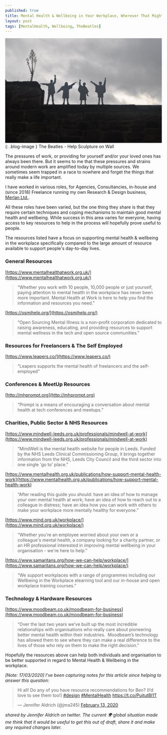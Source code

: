 ```yaml
---
published: true
title: Mental Health & Wellbeing in Your Workplace, Wherever That Might Be
layout: post
tags: [MentalHealth, Wellbeing, TheBeatles]
---
```

![The Beatles - Help Sculpture on Wall](https://raw.githubusercontent.com/whitingx/whitingx.github.io/master/_posts/images/the_beatles_help_wall.jpg "The Beatles - Help Sculpture on Wall"){: .blog-image }
<span class="blog-image-caption">The Beatles - Help Sculpture on Wall</span>

The pressures of work, or providing for yourself and/or your loved ones has always been there. But it seems to me that these pressures and strains around modern work are amplified today by multiple sources. We sometimes seem trapped in a race to nowhere and forget the things that really make a life important.

I have worked in various roles, for Agencies, Consultancies, in-house and (since 2018) Freelance running my own Research & Design business, [Merlan Ltd.](https://merlan.co.uk/).

All these roles have been varied, but the one thing they share is that they require certain techniques and coping mechanisms to maintain good mental health and wellbeing. While success in this area varies for everyone, having access to key resources to help in the process will hopefully prove useful to people.

The resources listed have a focus on supporting mental health & wellbeing in the workplace specifically compared to the large amount of resource available to support people's day-to-day lives.

### General Resources

[https://www.mentalhealthatwork.org.uk/](https://www.mentalhealthatwork.org.uk/)

> “Whether you work with 10 people, 10,000 people or just yourself, paying attention to mental health in the workplace has never been more important. Mental Health at Work is here to help you find the information and resources you need.”

[https://osmihelp.org/](https://osmihelp.org/)

> “Open Sourcing Mental Illness is a non-profit  corporation dedicated to raising awareness, educating, and providing resources to support mental wellness in the tech and open source communities.”

### Resources for Freelancers & The Self Employed

[https://www.leapers.co/](https://www.leapers.co/)

> “Leapers supports the mental health of freelancers and the self-employed”

### Conferences & MeetUp Resources

[http://mhprompt.org](http://mhprompt.org)

> “Prompt is a means of encouraging a conversation about mental health at tech conferences and meetups.”

### Charities, Public Sector & NHS Resources

[https://www.mindwell-leeds.org.uk/professionals/mindwell-at-work](https://www.mindwell-leeds.org.uk/professionals/mindwell-at-work)

> “MindWell is the mental health website for people in Leeds. Funded by the NHS Leeds Clinical Commissioning Group, it brings together information from the NHS, Leeds City Council and the third sector into one single 'go to' place.”

[https://www.mentalhealth.org.uk/publications/how-support-mental-health-work](https://www.mentalhealth.org.uk/publications/how-support-mental-health-work)

> “After reading this guide you should: have an idea of how to manage your own mental health at work; have an idea of how to reach out to a colleague in distress; have an idea how you can work with others to make your workplace more mentally healthy for everyone.”

[https://www.mind.org.uk/workplace/](https://www.mind.org.uk/workplace/)

> “Whether you're an employee worried about your own or a colleague's mental health, a company looking for a charity partner, or an HR professional interested in improving mental wellbeing in your organisation - we're here to help.”

[https://www.samaritans.org/how-we-can-help/workplace/](https://www.samaritans.org/how-we-can-help/workplace/)

> “We support workplaces with a range of programmes including our Wellbeing in the Workplace elearning tool and our in-house and open workplace training courses.”

### Technology & Hardware Resources

[https://www.moodbeam.co.uk/moodbeam-for-business](https://www.moodbeam.co.uk/moodbeam-for-business)

> “Over the last two years we’ve built up the most incredible relationships with organisations who really care about pioneering better mental health within their industries.  Moodbeam’s technology has allowed them to see where they can make a real difference to the lives of those who rely on them to make the right decision.”

Hopefully the resources above can help both individuals and organisation to be better supported in regard to Mental Health & Wellbeing in the workplace.

_[Note: 17/03/2020] I've been capturing notes for this article since helping to answer this question:_

<blockquote class="twitter-tweet"><p lang="en" dir="ltr">Hi all! Do any of you have resource recommendations for Ben? (I’d love to see them too!) <a href="https://twitter.com/hashtag/design?src=hash&amp;ref_src=twsrc%5Etfw">#design</a> <a href="https://twitter.com/hashtag/MentalHealth?src=hash&amp;ref_src=twsrc%5Etfw">#MentalHealth</a> <a href="https://t.co/PuitutBl1T">https://t.co/PuitutBl1T</a></p>&mdash; Jennifer Aldrich (@jma245) <a href="https://twitter.com/jma245/status/1227988491289726977?ref_src=twsrc%5Etfw">February 13, 2020</a></blockquote>

_shared by Jennifer Aldrich on twitter. The current 🌍 global situation made me think that it would be useful to get this out of draft, share it and make any required changes later._
